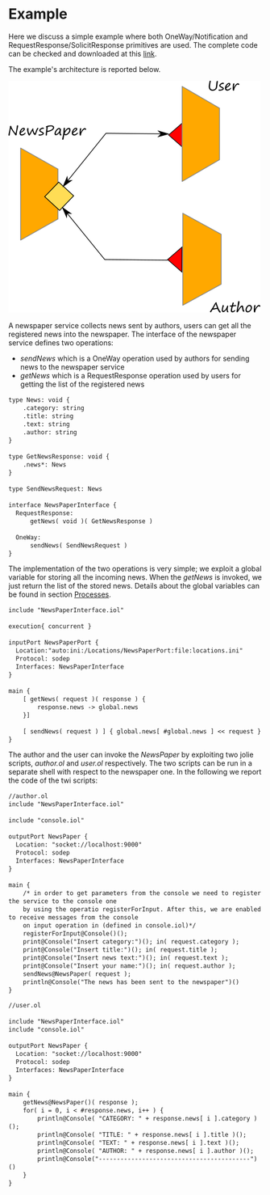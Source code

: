 # Example

Here we discuss a simple example where both OneWay/Notification and RequestResponse/SolicitResponse primitives are used.
The complete code can be checked and downloaded at this [link](https://github.com/jolie/examples/tree/master/02_basics/1_ports/newspaper).

The example's architecture is reported below.

![](../../.gitbook/assets/newspaper.png)

A newspaper service collects news sent by authors, users can get all the registered news into the newspaper.
The interface of the newspaper service defines two operations: 

* *sendNews* which is a OneWay operation used by authors for sending news to the newspaper service
* *getNews* which is a RequestResponse operation used by users for getting the list of the registered news

```text
type News: void {
    .category: string
    .title: string
    .text: string
    .author: string
}

type GetNewsResponse: void {
    .news*: News
}

type SendNewsRequest: News

interface NewsPaperInterface {
  RequestResponse:
      getNews( void )( GetNewsResponse )

  OneWay:
      sendNews( SendNewsRequest )
}
```
The implementation of the two operations is very simple; we exploit a global variable for storing all the incoming news. When the *getNews* is invoked, we just return the list of the stored news.
Details about the global variables can be found in section [Processes](../basics/processes.md).

```text
include "NewsPaperInterface.iol"

execution{ concurrent }

inputPort NewsPaperPort {
  Location:"auto:ini:/Locations/NewsPaperPort:file:locations.ini"
  Protocol: sodep
  Interfaces: NewsPaperInterface
}

main {
    [ getNews( request )( response ) {
        response.news -> global.news
    }]

    [ sendNews( request ) ] { global.news[ #global.news ] << request }
}
```

The author and the user can invoke the *NewsPaper* by exploiting two jolie scripts, *author.ol* and *user.ol* respectively.
The two scripts can be run in a separate shell with respect to the newspaper one.
In the following we report the code of the twi scripts:

```text
//author.ol
include "NewsPaperInterface.iol"

include "console.iol"

outputPort NewsPaper {
  Location: "socket://localhost:9000"
  Protocol: sodep
  Interfaces: NewsPaperInterface
}

main {
    /* in order to get parameters from the console we need to register the service to the console one
    by using the operatio registerForInput. After this, we are enabled to receive messages from the console
    on input operation in (defined in console.iol)*/
    registerForInput@Console()();
    print@Console("Insert category:")(); in( request.category );
    print@Console("Insert title:")(); in( request.title );
    print@Console("Insert news text:")(); in( request.text );
    print@Console("Insert your name:")(); in( request.author );
    sendNews@NewsPaper( request );
    println@Console("The news has been sent to the newspaper")()
}
```



```text
//user.ol

include "NewsPaperInterface.iol"
include "console.iol"

outputPort NewsPaper {
  Location: "socket://localhost:9000"
  Protocol: sodep
  Interfaces: NewsPaperInterface
}

main {
    getNews@NewsPaper()( response );
    for( i = 0, i < #response.news, i++ ) {
        println@Console( "CATEGORY: " + response.news[ i ].category )();
        println@Console( "TITLE: " + response.news[ i ].title )();
        println@Console( "TEXT: " + response.news[ i ].text )();
        println@Console( "AUTHOR: " + response.news[ i ].author )();
        println@Console("------------------------------------------")()
    }
}
```


